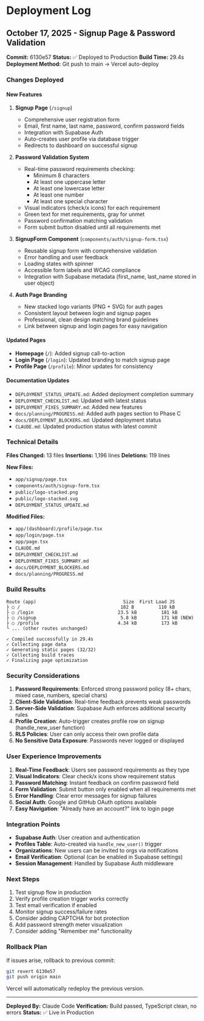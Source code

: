# Deployment Log

## October 17, 2025 - Signup Page & Password Validation

**Commit:** 6130e57
**Status:** ✅ Deployed to Production
**Build Time:** 29.4s
**Deployment Method:** Git push to main → Vercel auto-deploy

### Changes Deployed

#### New Features
1. **Signup Page** (`/signup`)
   - Comprehensive user registration form
   - Email, first name, last name, password, confirm password fields
   - Integration with Supabase Auth
   - Auto-creates user profile via database trigger
   - Redirects to dashboard on successful signup

2. **Password Validation System**
   - Real-time password requirements checking:
     - Minimum 8 characters
     - At least one uppercase letter
     - At least one lowercase letter
     - At least one number
     - At least one special character
   - Visual indicators (check/x icons) for each requirement
   - Green text for met requirements, gray for unmet
   - Password confirmation matching validation
   - Form submit button disabled until all requirements met

3. **SignupForm Component** (`components/auth/signup-form.tsx`)
   - Reusable signup form with comprehensive validation
   - Error handling and user feedback
   - Loading states with spinner
   - Accessible form labels and WCAG compliance
   - Integration with Supabase metadata (first_name, last_name stored in user object)

4. **Auth Page Branding**
   - New stacked logo variants (PNG + SVG) for auth pages
   - Consistent layout between login and signup pages
   - Professional, clean design matching brand guidelines
   - Link between signup and login pages for easy navigation

#### Updated Pages
- **Homepage** (`/`): Added signup call-to-action
- **Login Page** (`/login`): Updated branding to match signup page
- **Profile Page** (`/profile`): Minor updates for consistency

#### Documentation Updates
- `DEPLOYMENT_STATUS_UPDATE.md`: Added deployment completion summary
- `DEPLOYMENT_CHECKLIST.md`: Updated with latest status
- `DEPLOYMENT_FIXES_SUMMARY.md`: Added new features
- `docs/planning/PROGRESS.md`: Added auth pages section to Phase C
- `docs/DEPLOYMENT_BLOCKERS.md`: Updated deployment status
- `CLAUDE.md`: Updated production status with latest commit

### Technical Details

**Files Changed:** 13 files
**Insertions:** 1,196 lines
**Deletions:** 119 lines

**New Files:**
- `app/signup/page.tsx`
- `components/auth/signup-form.tsx`
- `public/logo-stacked.png`
- `public/logo-stacked.svg`
- `DEPLOYMENT_STATUS_UPDATE.md`

**Modified Files:**
- `app/(dashboard)/profile/page.tsx`
- `app/login/page.tsx`
- `app/page.tsx`
- `CLAUDE.md`
- `DEPLOYMENT_CHECKLIST.md`
- `DEPLOYMENT_FIXES_SUMMARY.md`
- `docs/DEPLOYMENT_BLOCKERS.md`
- `docs/planning/PROGRESS.md`

### Build Results

```
Route (app)                                Size  First Load JS
├ ○ /                                     182 B         110 kB
├ ○ /login                               23.5 kB         181 kB
├ ○ /signup                               5.8 kB         171 kB (NEW)
├ ○ /profile                             4.34 kB         173 kB
└ ... (other routes unchanged)

✓ Compiled successfully in 29.4s
✓ Collecting page data
✓ Generating static pages (32/32)
✓ Collecting build traces
✓ Finalizing page optimization
```

### Security Considerations

1. **Password Requirements**: Enforced strong password policy (8+ chars, mixed case, numbers, special chars)
2. **Client-Side Validation**: Real-time feedback prevents weak passwords
3. **Server-Side Validation**: Supabase Auth enforces additional security rules
4. **Profile Creation**: Auto-trigger creates profile row on signup (handle_new_user function)
5. **RLS Policies**: User can only access their own profile data
6. **No Sensitive Data Exposure**: Passwords never logged or displayed

### User Experience Improvements

1. **Real-Time Feedback**: Users see password requirements as they type
2. **Visual Indicators**: Clear check/x icons show requirement status
3. **Password Matching**: Instant feedback on confirm password field
4. **Form Validation**: Submit button only enabled when all requirements met
5. **Error Handling**: Clear error messages for signup failures
6. **Social Auth**: Google and GitHub OAuth options available
7. **Easy Navigation**: "Already have an account?" link to login page

### Integration Points

- **Supabase Auth**: User creation and authentication
- **Profiles Table**: Auto-created via `handle_new_user()` trigger
- **Organizations**: New users can be invited to orgs via notifications
- **Email Verification**: Optional (can be enabled in Supabase settings)
- **Session Management**: Handled by Supabase Auth middleware

### Next Steps

1. Test signup flow in production
2. Verify profile creation trigger works correctly
3. Test email verification if enabled
4. Monitor signup success/failure rates
5. Consider adding CAPTCHA for bot protection
6. Add password strength meter visualization
7. Consider adding "Remember me" functionality

### Rollback Plan

If issues arise, rollback to previous commit:
```bash
git revert 6130e57
git push origin main
```

Vercel will automatically redeploy the previous version.

---

**Deployed By:** Claude Code
**Verification:** Build passed, TypeScript clean, no errors
**Status:** ✅ Live in Production
